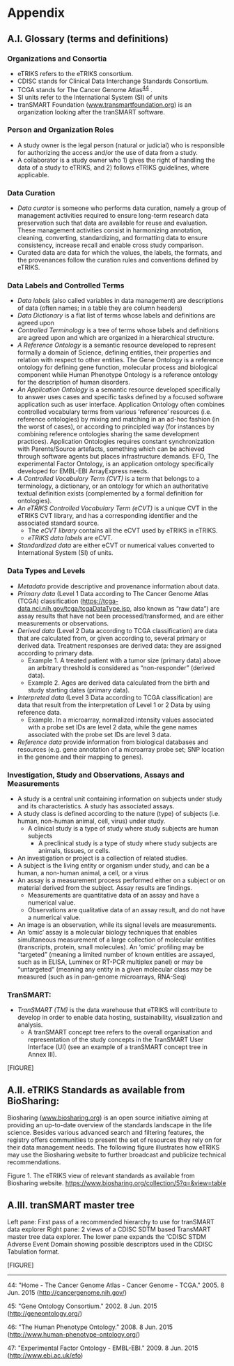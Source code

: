 # Appendix

## A.I. Glossary (terms and definitions)

### Organizations and Consortia
  -	 eTRIKS refers to the eTRIKS consortium.
  -	CDISC stands for Clinical Data Interchange Standards Consortium.
  -	TCGA stands for The Cancer Genome Atlas<sup>[44](#myfootnote44)</sup> .
  -	SI units refer to the International System (SI) of units
  -	tranSMART Foundation (www.transmartfoundation.org) is an organization looking after the tranSMART software.

### Person and Organization Roles
  -	A study owner is the legal person (natural or judicial) who is responsible for authorizing the access and/or the use of data from a study.
  -	A collaborator is a study owner who 1) gives the right of handling the data of a study to eTRIKS, and 2) follows eTRIKS guidelines, where applicable.

### Data Curation
  -	_Data curator_ is someone who performs data curation, namely a group of management activities required to ensure long-term research data preservation such that data are available for reuse and evaluation. These management activities consist in harmonizing annotation, cleaning, converting, standardizing, and formatting data to ensure consistency, increase recall and enable cross study comparison.
  -	Curated data are data for which the values, the labels, the formats, and the provenances follow the curation rules and conventions defined by eTRIKS.

### Data Labels and Controlled Terms
  -	_Data labels_ (also called variables in data management) are descriptions of data (often names; in a table they are column headers)
  -	_Data Dictionary_ is a flat list of terms whose labels and definitions are agreed upon
  -	_Controlled Terminology_ is a tree of terms whose labels and definitions are agreed upon and which are organized in a hierarchical structure.
  -	_A Reference Ontology_ is a semantic resource developed to represent formally a domain of Science, defining entities, their properties and relation with respect to other entities. The Gene Ontology is a reference ontology for defining gene function, molecular process and biological component while Human Phenotype Ontology is a reference ontology for the description of human disorders.
  -	_An Application Ontology_ is a semantic resource developed specifically to answer uses cases and specific tasks defined by a focused software application such as user interface. Application Ontology often combines controlled vocabulary terms from various ‘reference’ resources (i.e. reference ontologies) by mixing and matching in an ad-hoc fashion (in the worst of cases), or according to principled way (for instances by combining reference ontologies sharing the same development practices). Application Ontologies requires constant synchronization with Parents/Source artefacts, something which can be achieved through software agents but places infrastructure demands. EFO, The experimental Factor Ontology, is an application ontology specifically developed for EMBL-EBI ArrayExpress needs.
  -	_A Controlled Vocabulary Term (CVT)_ is a term that belongs to a terminology, a dictionary, or an ontology for which an authoritative textual definition exists (complemented by a formal definition for ontologies). 
  -	_An eTRIKS Controlled Vocabulary Term  (eCVT)_ is a unique CVT in the eTRIKS CVT library, and has a corresponding identifier and the associated standard source.
    - The _eCVT library_ contains all the eCVT used by eTRIKS in eTRIKS.
    - _eTRIKS data labels_ are eCVT.
  -	_Standardized data_ are either eCVT or numerical values converted to International System (SI) of units.

### Data Types and Levels
  -	_Metadata_ provide descriptive and provenance information about data.
  -	_Primary data_ (Level 1 Data according to The Cancer Genome Atlas (TCGA) classification (https://tcga-data.nci.nih.gov/tcga/tcgaDataType.jsp, also known as “raw data”) are assay results that have not been processed/transformed, and are either measurements or observations.
  -	_Derived data_ (Level 2 Data according to TCGA classification) are data that are calculated from, or given according to, several primary or derived data. Treatment responses are derived data: they are assigned according to primary data.
    - Example 1.	A treated patient with a tumor size (primary data) above an arbitrary threshold is considered as “non-responder” (derived data).
    - Example 2.	Ages are derived data calculated from the birth and study starting dates (primary data).
  -	_Interpreted data_ (Level 3 Data according to TCGA classification) are data that result from the interpretation of Level 1 or 2 Data by using reference data.
    - Example. 	In a microarray, normalized intensity values associated with a probe set IDs are level 2 data, while the gene names associated with the probe set IDs are level 3 data.
  -	_Reference data_ provide information from biological databases and resources (e.g. gene annotation of a microarray probe set; SNP location in the genome and their mapping to genes).

### Investigation, Study and Observations, Assays and Measurements 
  -	A study is a central unit containing information on subjects under study and its characteristics. A study has associated assays.
  -	A study class is defined according to the nature (type) of subjects (i.e. human, non-human animal, cell, virus) under study. 
    -	A clinical study is a type of study where study subjects are human subjects  
    	-	A preclinical study is a type of study where study subjects are animals, tissues,  or cells.
  -	An investigation or project is a collection of related studies.
  -	A subject is the living entity or organism under study, and can be a human, a non-human animal, a cell, or a virus
  -	An assay is a measurement process performed either on a subject or on material derived from the subject. Assay results are findings.
    -	Measurements are quantitative data of an assay and have a numerical value.
    -	Observations are qualitative data of an assay result, and do not have a numerical value.
  -	An image is an observation, while its signal levels are measurements.
  -	An ‘omic’ assay is a molecular biology techniques that enables simultaneous measurement of a large collection of molecular entities (transcripts, protein, small molecules). An ‘omic’ profiling may be “targeted” (meaning a limited number of known entities are assayed, such as in ELISA, Luminex or RT-PCR multiplex panel) or may be “untargeted” (meaning any entity in a given molecular class may be measured (such as in pan-genome microarrays, RNA-Seq)


### TranSMART:
  -	_TranSMART (TM)_ is the data warehouse that eTRIKS will contribute to develop in order to enable data hosting, sustainability, visualization and analysis.
    -	A tranSMART concept tree refers to the overall organisation and representation of the study concepts in the TranSMART User Interface (UI) (see an example of a tranSMART concept tree in Annex III).

[FIGURE]

## A.II. eTRIKS Standards as available from BioSharing:

Biosharing (www.biosharing.org) is an open source initiative aiming at providing an up-to-date overview of the standards landscape in the life science. Besides various advanced search and filtering features, the registry offers communities to present the set of resources they rely on for their data management needs. The following figure illustrates how eTRIKS may use the Biosharing website to further broadcast and publicize technical recommendations.




Figure 1. The eTRIKS view of relevant standards as available from Biosharing website.
https://www.biosharing.org/collection/5?q=&view=table





## A.III. tranSMART master tree
Left pane: First pass of a recommended hierarchy to use for tranSMART data explorer 
Right pane: 2 views of a CDISC SDTM based TransMART master tree data explorer.  The lower pane expands the ‘CDISC STDM Adverse Event Domain showing possible descriptors used in the CDISC Tabulation format.

[FIGURE]


-----------------

<a name="myfootnote44">44</a>: "Home - The Cancer Genome Atlas - Cancer Genome - TCGA." 2005. 8 Jun. 2015 (http://cancergenome.nih.gov/)

<a name="myfootnote45">45</a>: "Gene Ontology Consortium." 2002. 8 Jun. 2015 (http://geneontology.org/)

<a name="myfootnote46">46</a>: "The Human Phenotype Ontology." 2008. 8 Jun. 2015 (http://www.human-phenotype-ontology.org/)

<a name="myfootnote47">47</a>: "Experimental Factor Ontology - EMBL-EBI." 2009. 8 Jun. 2015 (http://www.ebi.ac.uk/efo)


